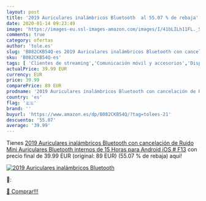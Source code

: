 ```yaml
---
layout: post
title: '2019 Auriculares inalámbricos Bluetooth  al 55.07 % de rebaja'
date: 2020-01-14 09:23:49
image: 'https://images-eu.ssl-images-amazon.com/images/I/41bLILh11FL._SL400_.jpg'
comments: true
category: ofertas
author: 'tole.es'
slug: 'B082CKB54Q-es 2019 Auriculares inalámbricos Bluetooth con cancelación de...'
sku: 'B082CKB54Q-es'
tags: [ 'Clientes de streaming','Comunicación móvil y accesorios','Dispositivos para el streaming','Electrónica','Equipos de audio y Hi-Fi','Informática','Móviles','Móviles y smartphones libres','Tablets','android', ]
actualPrice: 39.99 EUR
currency: EUR
price: 39.99
comparePrice: 89 EUR
prodname: '2019 Auriculares inalámbricos Bluetooth con cancelación de Ruido  Mini Auriculares Bluetooth internos de 15 Horas para Android iOS # F13'
country: 'es'
flag: '🇪🇸'
brand: ''
buyurl: 'https://www.amazon.es/dp/B082CKB54Q/?tag=tolees-21'
descuento: '55.07'
average: '39.99'
---
```


Tienes [2019 Auriculares inalámbricos Bluetooth con cancelación de Ruido  Mini Auriculares Bluetooth internos de 15 Horas para Android iOS # F13](https://www.amazon.es/dp/B082CKB54Q/?tag=tolees-21) con precio final de  39.99 EUR (original: 89 EUR) (55.07 %  de rebaja) aqui!

[![2019 Auriculares inalámbricos Bluetooth ](https://images-eu.ssl-images-amazon.com/images/I/41bLILh11FL._SL400_.jpg)](https://www.amazon.es/dp/B082CKB54Q/?tag=tolees-21)

🔎:


[🛒 Comprar!!!](https://www.amazon.es/dp/B082CKB54Q/?tag=tolees-21)
